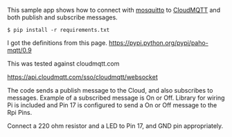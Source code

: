 This sample app shows how to connect with [mosquitto](https://pypi.python.org/pypi/mosquitto/) to [CloudMQTT](http://www.cloudmqtt.com) and both publish and subscribe messages. 

    $ pip install -r requirements.txt

I got the definitions from this page.
https://pypi.python.org/pypi/paho-mqtt/0.9

This was tested against cloudmqtt.com 

https://api.cloudmqtt.com/sso/cloudmqtt/websocket

The code sends a publish message to the Cloud, and also subscribes to messages.
Example of a subscribed message is On or Off.
Library for wiring Pi is included and Pin 17 is configured to send a On or Off message to the 
Rpi Pins.

Connect a 220 ohm resistor and a LED to Pin 17, and GND pin appropriately.

